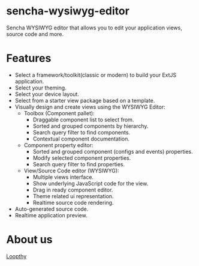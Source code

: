 # sencha-wysiwyg-editor
Sencha WYSIWYG editor that allows you to edit your application views, source code and more.
# Features
- Select a framework/toolkit(classic or modern) to build your ExtJS application.
- Select your theming.
- Select your device layout.
- Select from a starter view package based on a template.
- Visually design and create views using the WYSIWYG Editor:
  - Toolbox (Component pallet):
    - Draggable component list to select from.
    - Sorted and grouped components by hierarchy.
    - Search query filter to find components.
    - Contextual component documentation.
  - Component property editor:
    - Sorted and grouped component (configs and events) properties.
    - Modify selected component properties.
    - Search query filter to find properties. 
  - View/Source Code editor (WYSIWYG):
    - Multiple views interface.
    - Show underlying JavaScript code for the view.
    - Drag in ready component editor.
    - Theme related ui representation.
    - Realtime source code rendering.
- Auto-generated source code.
- Realtime application preview.
# About us
[Loopthy](https://www.loopthy.com "Loopthy")
